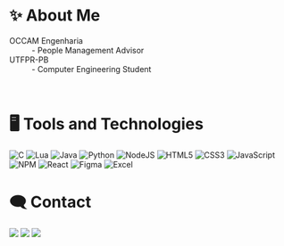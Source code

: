 # ✨ About Me
 <dl>
  <dt>OCCAM Engenharia</dt>
  <dd>- People Management Advisor</dd>
  <dt>UTFPR-PB</dt>
  <dd>- Computer Engineering Student</dd>
</dl>
<br>

# 🖥️ Tools and Technologies
![C](https://img.shields.io/badge/c-%2300599C.svg?style=for-the-badge&logo=c&logoColor=white)
![Lua](https://img.shields.io/badge/lua-2C2D72?style=for-the-badge&logo=lua&logoColor=white)
![Java](https://img.shields.io/badge/java-BF2211?style=for-the-badge&logo=redhat&logoColor=white)
![Python](https://img.shields.io/badge/python-3776AB?style=for-the-badge&logo=python&logoColor=white)
![NodeJS](https://img.shields.io/badge/node.js-6DA55F?style=for-the-badge&logo=node.js&logoColor=white)
![HTML5](https://img.shields.io/badge/html5-%23E34F26.svg?style=for-the-badge&logo=html5&logoColor=white)
![CSS3](https://img.shields.io/badge/css3-%231572B6.svg?style=for-the-badge&logo=css3&logoColor=white)
![JavaScript](https://img.shields.io/badge/javascript-%23323330.svg?style=for-the-badge&logo=javascript&logoColor=%23F7DF1E)
![NPM](https://img.shields.io/badge/npm-%23000000.svg?style=for-the-badge&logo=npm&logoColor=white)
![React](https://img.shields.io/badge/react-%2320232a.svg?style=for-the-badge&logo=react&logoColor=%2361DAFB)
![Figma](https://img.shields.io/badge/figma-FF3361.svg?style=for-the-badge&logo=figma&logoColor=white)
![Excel](https://img.shields.io/badge/excel-22AA22.svg?style=for-the-badge&logo=microsoft-excel&logoColor=white)
<br>
 
# 🗨️ Contact
<a href="mailto:diogorodrigues@alunos.utfpr.edu.br?"><img src="https://img.shields.io/badge/gmail-%23DD0031.svg?&style=for-the-badge&logo=gmail&logoColor=white"/></a>
<a href="https://www.instagram.com/dih_bgs"><img src="https://img.shields.io/badge/instagram-%23BB0066.svg?&style=for-the-badge&logo=instagram&logoColor=white"/></a>
<a href="https://www.linkedin.com/in/dihbgs/"><img src="https://img.shields.io/badge/Linkedin-0077B5?style=for-the-badge&logo=linkedin&logoColor=white"/></a>
